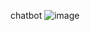 chatbot
![image](https://github.com/rebeccax06/chatbot/assets/102809822/2d8e84e3-ccd6-474d-a919-c251384c4d8a)
